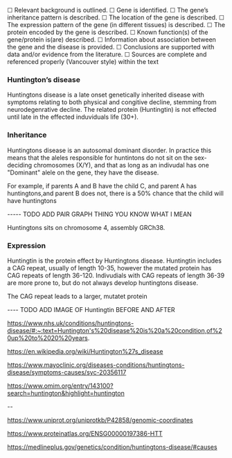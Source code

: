 ☐ Relevant background is outlined.
☐ Gene is identified.
☐ The gene’s inheritance pattern is described.
☐ The location of the gene is described.
☐ The expression pattern of the gene (in different tissues) is described.
☐ The protein encoded by the gene is described.
☐ Known function(s) of the gene/protein is(are) described.
☐ Information about association between the gene and the disease is provided.
☐ Conclusions are supported with data and/or evidence from the literature.
☐ Sources are complete and referenced properly (Vancouver style) within the text

### Huntington’s disease

Huntingtons disease is a late onset genetically inherited disease with symptoms relating to both physical and congitive decline, stemming from neurodegenrative decline. The related protein (Huntingtin) is not effected until late in the effected induviduals life (30+).

### Inheritance

Huntingtons disease is an autosomal dominant disorder. In practice this means that the aleles responsible for huntintons do not sit on the sex-deciding chromosomes (X/Y), and that as long as an indivudal has one "Dominant" alele on the gene, they have the disease.

For example, if parents A and B have the child C, and parent A has huntingtons,and parent B does not, there is a 50% chance that the child will have huntingtons

----- TODO ADD PAIR GRAPH THING YOU KNOW WHAT I MEAN

Huntingtons sits on chromosome 4, assembly GRCh38. 

### Expression

Huntingtin is the protein effect by Huntingtons disease. Huntingtin includes a CAG repeat, usually of length 10-35, however the mutated protein has CAG repeats of length 36-120. Indivudials with CAG repeats of length 36-39 are more prone to, but do not always develop huntingtons disease. 

The CAG repeat leads to a larger, mutatet protein

---- TODO ADD IMAGE OF Huntingtin BEFORE AND AFTER






https://www.nhs.uk/conditions/huntingtons-disease/#:~:text=Huntington's%20disease%20is%20a%20condition,of%20up%20to%2020%20years.

https://en.wikipedia.org/wiki/Huntington%27s_disease

https://www.mayoclinic.org/diseases-conditions/huntingtons-disease/symptoms-causes/syc-20356117

https://www.omim.org/entry/143100?search=huntington&highlight=huntington


--

https://www.uniprot.org/uniprotkb/P42858/genomic-coordinates

https://www.proteinatlas.org/ENSG00000197386-HTT


https://medlineplus.gov/genetics/condition/huntingtons-disease/#causes